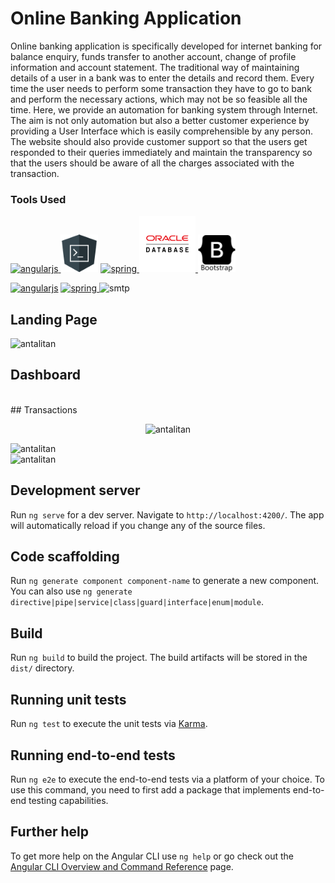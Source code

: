 # Online Banking Application

<p>Online banking application is specifically developed for internet banking for balance enquiry, funds transfer to another account, change of profile information and account statement. The traditional way of maintaining details of a user in a bank was to enter the details and record them. Every time the user needs to perform some transaction they have to go to bank and perform the necessary actions, which may not be so feasible all the time. Here, we provide an automation for banking system through Internet. The aim is not only automation but also a better customer experience by providing a User Interface which is easily comprehensible by any person. The website should also provide customer support so that the users get responded to their queries immediately and maintain the transparency so that the users should be aware of all the charges associated with the transaction.
</p>
<h3>Tools Used</h3>
<p align="left"> <a href="https://angular.io" target="_blank" rel="noreferrer"> <img src="https://avatars.githubusercontent.com/u/89942104" alt="angularjs" width="60" height="60"/>
<img src="https://raw.githubusercontent.com/github/explore/a0cf34a89ad56efa4cf947a7c8dc359d9b738b5d/topics/angular-cli/angular-cli.png" alt="angularjs" width="60" height="60"/></a>
<a href="https://spring.io/" target="_blank" rel="noreferrer"> <img src="https://www.vectorlogo.zone/logos/springio/springio-icon.svg" alt="spring" width="60" height="60"/> </a>
  <a href="https://www.oracle.com/database/technologies/11g-112010-sparc64soft.html" target="_blank" rel="noreferrer"> <img src="https://raw.githubusercontent.com/github/explore/902a8a38f1e277eb27d2a10ab95a3d524a6ea22f/topics/oracle-database/oracle-database.png" alt="oracle11g" style="padding-top: 30" width="90" height="90"/> </a>
  <a href="https://getbootstrap.com" target="_blank" rel="noreferrer"> <img src="https://raw.githubusercontent.com/devicons/devicon/master/icons/bootstrap/bootstrap-plain-wordmark.svg" alt="bootstrap" width="60" height="60"/> </a>
<p align="left"> <a href="https://angular.io" target="_blank" rel="noreferrer"> <img src="https://camo.githubusercontent.com/dd543f7181aacc2cc0f62d3814249f66eb0cb20ce73695103a367f9e7e45f53b/68747470733a2f2f63646e2e7261776769742e636f6d2f6d69636861656c646f79652f6d61742d70726f67726573732d627574746f6e732f6d61737465722f64656d6f2f7372632f6173736574732f6c6f676f2e737667" alt="angularjs" width="60" height="60"/></a>
<a href="https://spring.io/" target="_blank" rel="noreferrer"> <img src="https://camo.githubusercontent.com/7ab6964e09723ec9951ed10436b34c29a325f356649b77ff5c02f64ba53b5752/68747470733a2f2f647a6f6e652e636f6d2f73746f726167652f74656d702f31323433343131382d737072696e672d626f6f742d6c6f676f2e706e67" alt="spring" width="60" height="60"/> </a>
<img src="https://raw.githubusercontent.com/yanyingwang/smtp/master/favicon.jpg" alt="smtp" width="70" height="70"/></p>
  
## Landing Page
<img src="https://ltibanks.s3.amazonaws.com/Project+Gladiator+Banking+Application-7.png" alt="antalitan" />  <br>
## Dashboard
  <br>
## Transactions
<p align="center"><img src="https://ltibanks.s3.amazonaws.com/Project+Gladiator+Banking+Application-10.png" alt="antalitan" ></p>
<p align="left"><img src="https://ltibanks.s3.amazonaws.com/Project+Gladiator+Banking+Application-11.jpg" alt="antalitan" width="500" height="250"/> <br>
<img src="https://ltibanks.s3.amazonaws.com/Project+Gladiator+Banking+Application-9.jpg" alt="antalitan" width="500" height="250"/></p>

## Development server

Run `ng serve` for a dev server. Navigate to `http://localhost:4200/`. The app will automatically reload if you change any of the source files.

## Code scaffolding

Run `ng generate component component-name` to generate a new component. You can also use `ng generate directive|pipe|service|class|guard|interface|enum|module`.

## Build

Run `ng build` to build the project. The build artifacts will be stored in the `dist/` directory.

## Running unit tests

Run `ng test` to execute the unit tests via [Karma](https://karma-runner.github.io).

## Running end-to-end tests

Run `ng e2e` to execute the end-to-end tests via a platform of your choice. To use this command, you need to first add a package that implements end-to-end testing capabilities.

## Further help

To get more help on the Angular CLI use `ng help` or go check out the [Angular CLI Overview and Command Reference](https://angular.io/cli) page.
